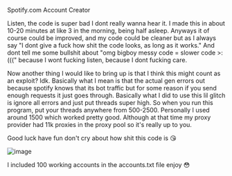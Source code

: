 Spotify.com Account Creator

Listen, the code is super bad I dont really wanna hear it. I made this in about 10-20 minutes at like 3 in the morning, being half asleep.
Anyways it of course could be improved, and my code could be cleaner but as I always say "I dont give a fuck how shit the code looks, as long as it works."
And dont tell me some bullshit about "omg bigboy messy code = slower code >:(((" because I wont fucking listen, because I dont fucking care.

Now another thing I would like to bring up is that I think this might count as an exploit? Idk. Basically what I mean is that the actual gen errors out because spotify knows that its bot traffic but for some reason if you send enough requests it just goes through.
Basically what I did to use this lil glitch is ignore all errors and just put threads super high. So when you run this program, put your threads anywhere from 500-2500.
Personally I used around 1500 which worked pretty good. Although at that time my proxy provider had 11k proxies in the proxy pool so it's really up to you.

Good luck have fun don't cry about how shit this code is 😘

![image](https://user-images.githubusercontent.com/63435309/185517836-519d9d02-2e3e-41bd-9ba4-9eee07127277.png)

I included 100 working accounts in the accounts.txt file enjoy 😳
